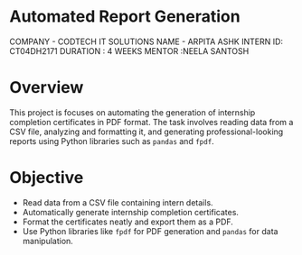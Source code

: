 # Automated Report Generation

COMPANY - CODTECH IT SOLUTIONS
NAME - ARPITA ASHK
INTERN ID: CT04DH2171
DURATION : 4 WEEKS
MENTOR :NEELA SANTOSH 

# Overview

This project is focuses on automating the generation of internship completion certificates in PDF format. The task involves reading data from a CSV file, analyzing and formatting it, and generating professional-looking reports using Python libraries such as `pandas` and `fpdf`.

# Objective

- Read data from a CSV file containing intern details.
- Automatically generate internship completion certificates.
- Format the certificates neatly and export them as a PDF.
- Use Python libraries like `fpdf` for PDF generation and `pandas` for data manipulation.


